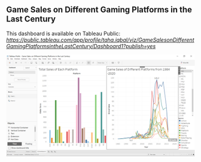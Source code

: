 ## Game Sales on Different Gaming Platforms in the Last Century
This dashboard is available on Tableau Public: *https://public.tableau.com/app/profile/taha.iqbal/viz/GameSalesonDifferentGamingPlatformsintheLastCentury/Dashboard1?publish=yes*

![Example Image](dashboard_pic.PNG)
